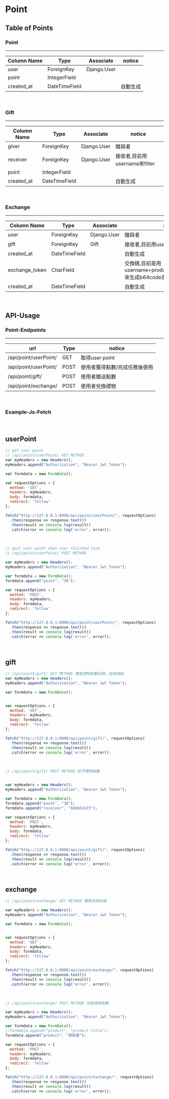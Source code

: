 # Point


## Table of Points

### Point

----------------------------

| Column Name | Type | Associate | notice |
|-------------|------|-----------|--------|
| user          | ForeignKey  | Django.User   |        |
| point        | IntegerField  |           |        |
| created_at   | DateTimeField |           | 自動生成   |

<br>


### Gift

----------------------------


| Column Name | Type | Associate | notice                 |
|-------------|------|-----------|------------------------|
| giver          | ForeignKey  |      Django.User     | 贈與者                    |
| receiver        | ForeignKey  |     Django.User      | 接收者,目前用username來filter |
| point        | IntegerField  |           |                        |
| created_at   | DateTimeField |           | 自動生成                   |

<br>


### Exchange

-------------------


| Column Name | Type | Associate | notice                                                          |
|-------------|------|-----------|-----------------------------------------------------------------|
| user          | ForeignKey  |      Django.User     | 贈與者                                                             |
| gift        | ForeignKey  |     Gift      | 接收者,目前用username來filter                                          |
| created_at   | DateTimeField |           | 自動生成                                                            |
|exchange_token|CharField| | 交換碼,目前是用username+product_title+product_point來生成b64code進行反向驗證來交換 |
|created_at|DateTimeField| | 自動生成                                                            |

<br>


## API-Usage


### Point-Endpoints

-----------------------------

| url                   | Type | notice          |
|-----------------------|------|-----------------|
| /api/point/userPoint/ | GET  | 取得user point    |
| /api/point/userPoint/ | POST | 使用者獲得點數/完成任務後使用 |
| /api/point/gift/      | POST  | 使用者贈送點數         |
| /api/point/exchange/  | POST  | 使用者兌換禮物         |


<br>




### Example-Js-Fetch
<br>

userPoint
-----------------------------


```js
// get user point
// /api/point/userPoint/ GET METHOD
var myHeaders = new Headers();
myHeaders.append("Authorization", "Bearer Jwt Token");

var formdata = new FormData();

var requestOptions = {
  method: 'GET',
  headers: myHeaders,
  body: formdata,
  redirect: 'follow'
};

fetch("http://127.0.0.1:8000/api/point/userPoint/", requestOptions)
  .then(response => response.text())
  .then(result => console.log(result))
  .catch(error => console.log('error', error));
```

<br>

```js
// post user point when user finished task
// /api/point/userPoint/ POST METHOD

var myHeaders = new Headers();
myHeaders.append("Authorization", "Bearer Jwt Token");

var formdata = new FormData();
formdata.append("point", "30");

var requestOptions = {
  method: 'POST',
  headers: myHeaders,
  body: formdata,
  redirect: 'follow'
};

fetch("http://127.0.0.1:8000/api/point/userPoint/", requestOptions)
  .then(response => response.text())
  .then(result => console.log(result))
  .catch(error => console.log('error', error));

```


<br>

gift
-----------------------------

```js
// /api/point/gift/ GET METHOD 獲取禮物點數紀錄，給或被給
var myHeaders = new Headers();
myHeaders.append("Authorization", "Bearer Jwt Token");

var formdata = new FormData();


var requestOptions = {
  method: 'GET',
  headers: myHeaders,
  body: formdata,
  redirect: 'follow'
};

fetch("http://127.0.0.1:8000/api/point/gift/", requestOptions)
  .then(response => response.text())
  .then(result => console.log(result))
  .catch(error => console.log('error', error));
```

<br>

```js
// /api/point/gift/ POST METHOD 給予禮物點數


var myHeaders = new Headers();
myHeaders.append("Authorization", "Bearer Jwt Token");

var formdata = new FormData();
formdata.append("point", "30");
formdata.append("receiver", "bbb654123");

var requestOptions = {
  method: 'POST',
  headers: myHeaders,
  body: formdata,
  redirect: 'follow'
};

fetch("http://127.0.0.1:8000/api/point/gift/", requestOptions)
  .then(response => response.text())
  .then(result => console.log(result))
  .catch(error => console.log('error', error));
```


<br>


exchange
-----------------------------

```js
// /api/point/exchange/ GET METHOD 獲取兌換紀錄

var myHeaders = new Headers();
myHeaders.append("Authorization", "Bearer Jwt Token");

var formdata = new FormData();


var requestOptions = {
  method: 'GET',
  headers: myHeaders,
  body: formdata,
  redirect: 'follow'
};

fetch("http://127.0.0.1:8000/api/point/exchange/", requestOptions)
  .then(response => response.text())
  .then(result => console.log(result))
  .catch(error => console.log('error', error));


```



<br>

```js
// /api/point/exchange/ POST METHOD 兌換禮物點數

var myHeaders = new Headers();
myHeaders.append("Authorization", "Bearer Jwt Token");

var formdata = new FormData();
//formdata.append("product", "product title");
formdata.append("product", "保衛君");

var requestOptions = {
  method: 'POST',
  headers: myHeaders,
  body: formdata,
  redirect: 'follow'
};

fetch("http://127.0.0.1:8000/api/point/exchange/", requestOptions)
  .then(response => response.text())
  .then(result => console.log(result))
  .catch(error => console.log('error', error));
```
